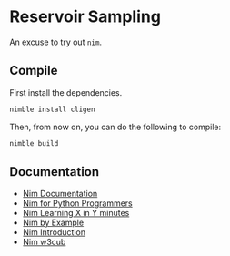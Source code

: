 # Reservoir Sampling

An excuse to try out `nim`.

## Compile
First install the dependencies.
```bash
nimble install cligen
```

Then, from now on, you can do the following to compile:
```bash
nimble build
```


## Documentation
* [Nim Documentation](https://nim-lang.org/docs)
* [Nim for Python Programmers](https://github.com/nim-lang/Nim/wiki/Nim-for-Python-Programmers)
* [Nim Learning X in Y minutes](https://learnxinyminutes.com/docs/nim/)
* [Nim by Example](https://nim-by-example.github.io/for_iterators)
* [Nim Introduction](https://narimiran.github.io/nim-basics)
* [Nim w3cub](https://docs.w3cub.com/nim)
